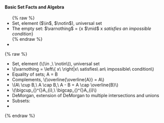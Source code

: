 ---
---
<h4>Basic Set Facts and Algebra</h4>
<ul>
    {% raw %}
    <li>Set, element ($\in$, $\notin$), universal set</li>
    <li>The empty set: $\varnothing$ = {x $\mid$ x <i>satisfies an impossible condition</i>}</li>
    {% endraw %}
    <li></li>
</ul>

{% raw %}
<ul>
    
<li>
  Set, element (\(\in ,\  \notin\)), universal set
</li>
<li>
  \(\varnothing = \left\{ x\  \right|x\ satisfies\ an\ impossible\ condition\)
</li>
<li>
  Equality of sets; A = B
</li>
<li>
  Complements, \(\overline{\overline{A}} = A\)
</li>
<li>
  \(A\  \cup B,\ A \cap B,\ A - B = A \cap \overline{B}\)
</li>
<li>
  \(\bigcup_{}^{}A_{i},\ \bigcap_{}^{}A_{i}\)
</li>
<li>
  DeMorgan, extension of DeMorgan to multiple intersections and unions
</li>
<li>
  Subsets:
</li>
<li></li>

</ul>
{% endraw %}
